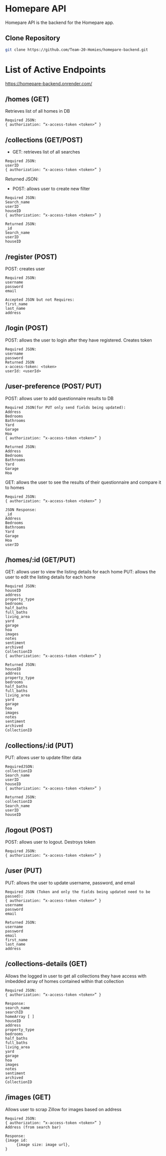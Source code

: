 # Homepare API

Homepare API is the backend for the Homepare app.

## Clone Repository

```bash
git clone https://github.com/Team-20-Homies/homepare-backend.git
```


# List of Active Endpoints

https://homepare-backend.onrender.com/



## /homes (GET)
Retrieves list of all homes in DB
```
Required JSON:
{ authorization: “x-access-token <token>” }
```


## /collections (GET/POST)
- GET: retrieves list of all searches
  
```
Required JSON:
userID
{ authorization: “x-access-token <token>” }
```
Returned JSON:

- POST: allows user to create new filter
```
Required JSON:
Search_name
userID
houseID
{ authorization: “x-access-token <token>” }
```
```
Returned JSON: 
_id
Search_name
userID
houseID
```


## /register (POST)
POST: creates user
```
Required JSON:
username
password
email
```
```
Accepted JSON but not Requires:
first_name
last_name
address
```

## /login (POST)
POST: allows the user to login after they have registered. Creates token
```
Required JSON:
username
password
Returned JSON
x-access-token: <token>
userId: <userId>
```

## /user-preference (POST/ PUT)
POST: allows user to add questionnaire results to DB
```
Required JSON(for PUT only send fields being updated):
Address
Bedrooms
Bathrooms
Yard
Garage
Hoa
{ authorization: “x-access-token <token>” }
```
```
Returned JSON:
Address
Bedrooms
Bathrooms
Yard
Garage
Hoa
```
GET: allows the user to see the results of their questionnaire and compare it to homes
```
Required JSON:
{ authorization: “x-access-token <token>” }
```
```
JSON Response:
_id
Address
Bedrooms
Bathrooms
Yard
Garage
Hoa
userID
```

## /homes/:id (GET/PUT)
GET: allows user to view the listing details for each home
PUT: allows the user to edit the listing details for each home
```
Required JSON:
houseID
address
property_type
bedrooms
half_baths
full_baths
living_area
yard
garage
hoa
images
notes
sentiment
archived
CollectionID
{ authorization: “x-access-token <token>” }
```
```
Returned JSON:
houseID
address
property_type
bedrooms
half_baths
full_baths
living_area
yard
garage
hoa
images
notes
sentiment
archived
CollectionID
```

## /collections/:id (PUT)
PUT: allows user to update filter data
```
RequiredJSON:
collectionID
Search_name
userID
houseID
{ authorization: “x-access-token <token>” }
```
```
Returned JSON:
collectionID
Search_name
userID
houseID
```

## /logout (POST)
POST: allows user to logout. Destroys token
```
Required JSON:
{ authorization: “x-access-token <token>” }
```

## /user (PUT)
PUT: allows the user to update username, password, and email
```
Required JSON (Token and only the fields being updated need to be passed):
{ authorization: “x-access-token <token>” }
username
password
email
```
```
Returned JSON:
username
password
email
first_name
last_name
address
```


## /collections-details (GET)
Allows the logged in user to get all collections they have access with imbedded array of homes contained within that collection
```
Required JSON:
{ authorization: “x-access-token <token>” }
```
```
Response:
search_name
searchID
homeArray [ ]
houseID
address
property_type
bedrooms
half_baths
full_baths
living_area
yard
garage
hoa
images
notes
sentiment
archived
CollectionID
```
## /images (GET)
Allows user to scrap Zillow for images based on address
```
Required JSON:
{ authorization: “x-access-token <token>” }
Address (from search bar)
```
```
Response:
{image id: 
     {image size: image url},
}
```